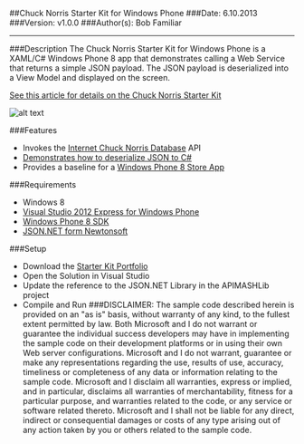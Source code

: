 ##Chuck Norris Starter Kit for Windows Phone
###Date: 6.10.2013
###Version: v1.0.0
###Author(s): Bob Familiar

----------
###Description
The Chuck Norris Starter Kit for Windows Phone is a XAML/C# Windows Phone 8 app that demonstrates calling a Web Service that returns a simple JSON payload. The JSON payload is deserialized into a View Model and displayed on the screen.

[See this article for details on the Chuck Norris Starter Kit][1]

![alt text][2]

###Features
 - Invokes the [Internet Chuck Norris Database][3] API
 - [Demonstrates how to deserialize JSON to C#][4]
 - Provides a baseline for a [Windows Phone 8 Store App][5]

###Requirements

 - Windows 8
 - [Visual Studio 2012 Express for Windows Phone][6]
 - [Windows Phone 8 SDK][7]
 - [JSON.NET form Newtonsoft][8]

###Setup
   
 - Download the [Starter Kit Portfolio][9]
 - Open the Solution in Visual Studio
 - Update the reference to the JSON.NET Library in the APIMASHLib project
 - Compile and Run
###DISCLAIMER: 
The sample code described herein is provided on an "as is" basis, without warranty of any kind, to the fullest extent permitted by law. Both Microsoft and I do not warrant or guarantee the individual success developers may have in implementing the sample code on their development platforms or in using their own Web server configurations. 
Microsoft and I do not warrant, guarantee or make any representations regarding the use, results of use, accuracy, timeliness or completeness of any data or information relating to the sample code. Microsoft and I disclaim all warranties, express or implied, and in particular, disclaims all warranties of merchantability, fitness for a particular purpose, and warranties related to the code, or any service or software related thereto. 
Microsoft and I shall not be liable for any direct, indirect or consequential damages or costs of any type arising out of any action taken by you or others related to the sample code.

  [1]: http://theundocumentedapi.com/index.php/apimash-chuck-norris-starter-kit-for-windows-phone-8/
  [2]: https://raw.github.com/winappkits/ChuckNorrisAPI/master/WindowsPhone8/CS/APIMASH_CNorris_StarterKit_Screen3.png "Chuck Norris Starter Kit"
  [3]: http://www.icndb.com/
  [4]: http://theundocumentedapi.com/index.php/apimash-json-deserialization-for-c-developers/
  [5]: http://dev.windowsphone.com/en-us
  [6]: http://www.microsoft.com/visualstudio/eng/products/visual-studio-express-for-windows-phone
  [7]: http://dev.windowsphone.com/en-us/downloadsdk
  [8]: https://json.codeplex.com/
  [9]: http://apimash.github.io/StarterKits